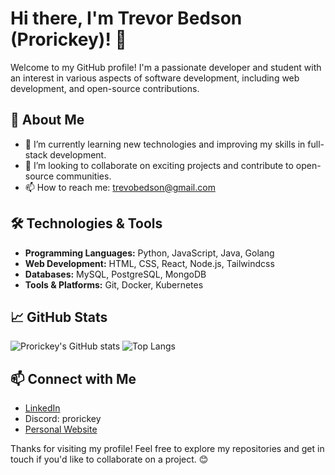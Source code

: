 # Hi there, I'm Trevor Bedson (Prorickey)! 👋

Welcome to my GitHub profile! I'm a passionate developer and student with an interest in various aspects of software development, including web development, and open-source contributions.

## 🚀 About Me

- 🌱 I’m currently learning new technologies and improving my skills in full-stack development.
- 💼 I’m looking to collaborate on exciting projects and contribute to open-source communities.
- 📫 How to reach me: [trevobedson@gmail.com](mailto:trevobedson@gmail.com)

## 🛠️ Technologies & Tools

- **Programming Languages:** Python, JavaScript, Java, Golang
- **Web Development:** HTML, CSS, React, Node.js, Tailwindcss
- **Databases:** MySQL, PostgreSQL, MongoDB
- **Tools & Platforms:** Git, Docker, Kubernetes

## 📈 GitHub Stats

![Prorickey's GitHub stats](https://github-readme-stats.vercel.app/api?username=Prorickey&show_icons=true&theme=radical)
![Top Langs](https://github-readme-stats.vercel.app/api/top-langs/?username=Prorickey&layout=compact&theme=radical)
<!---
## 📂 Projects

Here are some of my notable projects:

- [**Project 1**](https://github.com/Prorickey/project-1): A brief description of your project.
- [**Project 2**](https://github.com/Prorickey/project-2): A brief description of your project.
- [**Project 3**](https://github.com/Prorickey/project-3): A brief description of your project.
-->
## 📫 Connect with Me

- [LinkedIn](https://www.linkedin.com/in/trevor-bedson-756195339/)
- Discord: prorickey
- [Personal Website](https://prorickey.xyz/)

Thanks for visiting my profile! Feel free to explore my repositories and get in touch if you'd like to collaborate on a project. 😊
